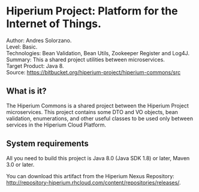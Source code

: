 Hiperium Project: Platform for the Internet of Things.
========================
Author: Andres Solorzano.    
Level: Basic.    
Technologies: Bean Validation, Bean Utils, Zookeeper Register and Log4J.    
Summary: This a shared project utilities between microservices.    
Target Product: Java 8.    
Source: <https://bitbucket.org/hiperium-project/hiperium-commons/src>  

What is it?
-----------

The Hiperium Commons is a shared project between the Hiperium Project microservices. This project contains some DTO and VO objects, bean validation, enumerations, and other useful classes to be used only between services in the Hiperium Cloud Platform.
 

System requirements
-------------------

All you need to build this project is Java 8.0 (Java SDK 1.8) or later, Maven 3.0 or later.

You can download this artifact from the Hiperium Nexus Repository: <http://repository-hiperium.rhcloud.com/content/repositories/releases/>.